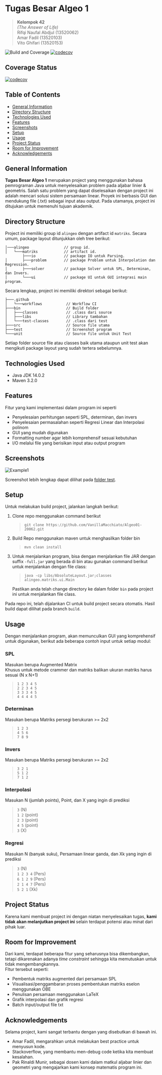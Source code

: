 # Tugas Besar Algeo 1

> **Kelompok 42**  
> _(The Answer of Life)_  
> Rifqi Naufal Abdjul (13520062)  
> Amar Fadil (13520103)  
> Vito Ghifari (13520153)

![Build and Coverage](https://github.com/VanillaMacchiato/Algeo01-20062/actions/workflows/main.yml/badge.svg)
[![codecov](https://codecov.io/gh/VanillaMacchiato/Algeo01-20062/branch/main/graph/badge.svg?token=0RLTWCO56O)](https://codecov.io/gh/VanillaMacchiato/Algeo01-20062)

## Coverage Status
[![codecov](https://codecov.io/gh/VanillaMacchiato/Algeo01-20062/branch/main/graph/tree.svg?token=0RLTWCO56O)](https://codecov.io/gh/VanillaMacchiato/Algeo01-20062)

## Table of Contents

- [General Information](#general-information)
- [Directory Structure](#directory-structture)
- [Technologies Used](#technologies-used)
- [Features](#features)
- [Screenshots](#screenshots)
- [Setup](#setup)
- [Usage](#usage)
- [Project Status](#project-status)
- [Room for Improvement](#room-for-improvement)
- [Acknowledgements](#acknowledgements)

## General Information

**Tugas Besar Algeo 1** merupakan project yang menggunakan bahasa pemrograman Java untuk menyelesaikan problem pada aljabar linier & geometris. Salah satu problem yang dapat diselesaikan dengan project ini adalah mencari solusi sistem persamaan linear. Proyek ini berbasis GUI dan mendukung file (.txt) sebagai input atau output. Pada utamanya, project ini ditujukan untuk memenuhi tujuan akademik.

## Directory Structure

Project ini memiliki group id `alingeo` dengan artifact id `matriks`. Secara umum, package layout ditunjukkan oleh tree berikut:

```
│───alingeo                // group id.
│   └───matriks            // artifact id.
        ├───io             // package IO untuk Parsing.
│       ├───problem        // package Problem untuk Interpolation dan Regression.
│       ├───solver         // package Solver untuk SPL, Determinan, dan Invers.
│       └───ui             // package UI untuk GUI integrasi main program.
```

Secara lengkap, project ini memiliki direktori sebagai berikut:

```
├───.github
│   └───workflows           // Workflow CI
├───bin                     // Build folder
│   ├───classes             // .class dari source
│   ├───libs                // Library tambahan
│   └───test-classes        // .class dari test
├───src                     // Source file utama
├───test                    // Screenshot program
└───unit                    // Source file untuk Unit Test
```

Setiap folder source file atau classes baik utama ataupun unit test akan mengikuti package layout yang sudah tertera sebelumnya.

## Technologies Used

- Java JDK 14.0.2
- Maven 3.2.0

## Features

Fitur yang kami implementasi dalam program ini seperti

- Penyelesaian perhitungan seperti SPL, determinan, dan invers
- Penyelesaian permasalahan seperti Regresi Linear dan Interpolasi polinom
- GUI yang mudah digunakan
- Formatting number agar lebih komprehensif sesuai kebutuhan
- I/O melalui file yang berisikan input atau output program

## Screenshots

![Example1](https://raw.githubusercontent.com/VanillaMacchiato/Algeo01-20062/main/test/1a.png?token=AIKLQ3OXFTYC5NNZGZP4T4LBL66B2)

Screenshot lebih lengkap dapat dilihat pada [folder test](./test/).

## Setup

Untuk melakukan build project, jalankan langkah berikut:

1. Clone repo menggunakan command berikut
   > `git clone https://github.com/VanillaMacchiato/Algeo01-20062.git`
2. Build Repo menggunakan maven untuk menghasilkan folder bin
   > `mvn clean install`
3. Untuk menjalankan program, bisa dengan menjalankan file JAR dengan suffix `-full.jar` yang berada di bin
   atau gunakan command berikut untuk menjalankan dengan file class:
   > `java -cp libs/AbsoluteLayout.jar;classes alingeo.matriks.ui.Main`

   Pastikan anda telah change directory ke dalam folder `bin` pada project ini untuk menjalankan file class.

Pada repo ini, telah dijalankan CI untuk build project secara otomatis.
Hasil build dapat dilihat pada branch `build`.

## Usage

Dengan menjalankan program, akan memunculkan GUI yang komprehensif untuk digunakan, berikut ada beberapa contoh input untuk setiap modul:

### SPL

Masukan berupa Augmented Matrix  
Khusus untuk metode crammer dan matriks balikan ukuran matriks harus sesuai (N x N+1)

> `1 2 3 4 5`  
> `2 2 3 4 5`  
> `3 3 3 4 5`  
> `4 4 4 4 5`

### Determinan

Masukan berupa Matriks persegi berukuran >= 2x2

> `1 2 3`  
> `4 5 6`  
> `7 8 9`

### Invers

Masukan berupa Matriks persegi berukuran >= 2x2

> `3 2 1`  
> `5 1 2`  
> `7 1 2`

### Interpolasi

Masukan N (jumlah points), Point, dan X yang ingin di prediksi

> `3` (N)  
> `1 2` (point)  
> `2 3` (point)  
> `4 5` (point)  
> `3` (X)

### Regresi

Masukan N (banyak suku), Persamaan linear ganda, dan Xk yang ingin di prediksi

> `3` (N)  
> `1 2 3 4` (Pers)  
> `6 1 2 9` (Pers)  
> `2 1 4 7` (Pers)  
> `5 2 1` (Xk)

## Project Status

Karena kami membuat project ini dengan niatan menyelesaikan tugas, **kami tidak akan melanjutkan project ini** selain terdapat potensi atau minat dari pihak luar.

## Room for Improvement

Dari kami, terdapat beberapa fitur yang seharusnya bisa dikembangkan, tetapi dikarenakan adanya _time constraint_ sehingga kita memutuskan untuk tidak mengembangkannya.  
FItur tersebut seperti:

- Pembentuk matriks augmented dari persamaan SPL
- Visualisasi/penggambaran proses pembentukan matriks eselon menggunakan OBE
- Penulisan persamaan menggunakan LaTeX
- Grafik interpolasi dan grafik regresi
- Batch input/output file txt

## Acknowledgements

Selama project, kami sangat terbantu dengan yang disebutkan di bawah ini.

- Amar Fadil, mengarahkan untuk melakukan best practice untuk menyusun kode.
- Stackoverflow, yang membantu men-debug code ketika kita membuat kesalahan.
- Pak Rinaldi Munir, sebagai dosen kami dalam matkul aljabar linier dan geometri yang mengajarkan kami konsep matematis program ini.

